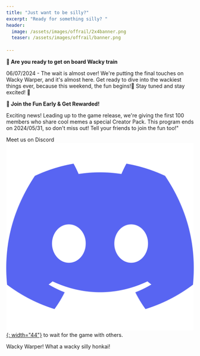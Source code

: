 ```yaml
---
title: "Just want to be silly?"
excerpt: "Ready for something silly? "
header:
  image: /assets/images/offrail/2x4banner.png
  teaser: /assets/images/offrail/banner.png

---
```



**🚀 Are you ready to get on board Wacky train**

06/07/2024 - The wait is almost over! We're putting the final touches on Wacky Warper, and it's almost here. Get ready to dive into the wackiest things ever, because this weekend, the fun begins!🤞 Stay tuned and stay excited! 🌟


**🏃 Join the Fun Early & Get Rewarded!**

Exciting news! Leading up to the game release, we're giving the first 100 members who share cool memes a special Creator Pack. This program ends on 2024/05/31, so don't miss out! Tell your friends to join the fun too!"

Meet us on Discord [![Discord](/assets/images/discord.svg){: width="44"}](https://discord.gg/SShz2reFyN) to wait for the game with others. 

Wacky Warper! What a wacky silly honkai!


